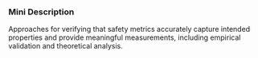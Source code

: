 ### Mini Description

Approaches for verifying that safety metrics accurately capture intended properties and provide meaningful measurements, including empirical validation and theoretical analysis.
